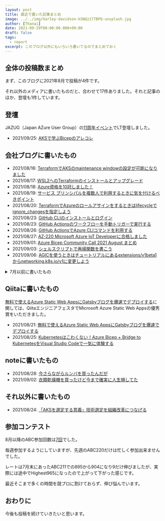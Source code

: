 ```yaml
---
layout: post
title: 直近で書いた記事まとめ
image: ../../img/harley-davidson-kSNQz1lTBPQ-unsplash.jpg
author: [Thanai]
date: 2021-09-29T00:00:00.000+09:00
draft: false
tags:
  - report
excerpt: このブログ以外にもいろいろ書いてるのでまとめておく
---
```


## 全体の投稿数まとめ

まず、このブログに2021年8月で投稿が4件です。

それ以外のメディアに書いたものだと、合わせて17件ありました。それと記事のほか、登壇も1件しています。

## 登壇

JAZUG（Japan AZure User Group）の[11周年イベント](https://jazug.connpass.com/event/223585/)でLT登壇しました。

- 2021/09/25: [AKSで学ぶBicepのアレコレ](https://speakerdeck.com/thanaism/aksdexue-bubicepfalsearekore)

## 会社ブログに書いたもの

- 2021/08/16: [TerraformでAKSのmaintenance windowの設定が可能になりました](https://techblog.ap-com.co.jp/entry/2021/08/16/155849)
- 2021/08/17: [WSL2へのTerraformのインストールとアップグレード](https://techblog.ap-com.co.jp/entry/2021/08/17/061558)
- 2021/08/18: [Azure資格を10冠しました！](https://techblog.ap-com.co.jp/entry/2021/08/18/215844)
- 2021/08/19: [サービス プリンシパルを複数人で利用するときに気を付けるべきポイント](https://techblog.ap-com.co.jp/entry/2021/08/19/232228)
- 2021/08/20: [TerraformでAzureのロールアサインをするときはlifecycleでignore_changesを指定しよう](https://techblog.ap-com.co.jp/entry/2021/08/20/195310)
- 2021/08/23: [GitHub CLIのインストールとログイン](https://techblog.ap-com.co.jp/entry/2021/08/23/091131)
- 2021/08/23: [GitHub Actionsのワークフローを手動トリガーで実行する](https://techblog.ap-com.co.jp/entry/2021/08/23/092112)
- 2021/08/26: [GitHub ActionsでAzure CLIコマンドを利用する](https://techblog.ap-com.co.jp/entry/2021/08/26/172505)
- 2021/08/27: [AZ-220 Microsoft Azure IoT Developerに合格しました](https://techblog.ap-com.co.jp/entry/2021/08/27/154231)
- 2021/09/01: [Azure Bicep Community Call 2021 August まとめ](https://techblog.ap-com.co.jp/entry/2021/09/01/183526)
- 2021/09/03: [シェルスクリプトで再帰関数を書こう](https://techblog.ap-com.co.jp/entry/2021/09/03/224530)
- 2021/09/06: [AGICを使うときはチュートリアルにあるextensions/v1beta1からnetworking.k8s.io/v1に変更しよう](https://techblog.ap-com.co.jp/entry/2021/09/06/180019)

<details><summary>7月以前に書いたもの</summary><div>

- 2021/03/05: [Microsoft Learnで手っ取り早くAzureの世界にDiveしよう！](https://techblog.ap-com.co.jp/entry/2021/03/05/161446)
- 2021/03/11: [無料になったPower Automate Desktopの世界にダイブしよう！](https://techblog.ap-com.co.jp/entry/2021/03/11/180831)
- 2021/05/17: [Azureの利用料金をSlackに通知させる【前編】](https://techblog.ap-com.co.jp/entry/2021/05/17/150212)
- 2021/05/25: [Azureの利用料金をSlackに通知させる【後編】](https://techblog.ap-com.co.jp/entry/2021/05/25/170717)
- 2021/06/04: [Azure Application Gatewayを複数のAKSで共有する](https://techblog.ap-com.co.jp/entry/2021/06/04/113408)

</div></details>

## Qiitaに書いたもの

[無料で使えるAzure Static Web AppsにGatsbyブログを爆速でデプロイする](https://qiita.com/thanai/items/115e4adeca568da0bfa9)に関しては、QiitaエンジニアフェスタでMicrosoft Azure Static Web Appsの優秀賞をいただきました。

- 2021/08/21: [無料で使えるAzure Static Web AppsにGatsbyブログを爆速でデプロイする](https://qiita.com/thanai/items/115e4adeca568da0bfa9)
- 2021/08/25: [Kubernetesはこわくない！Azure Bicep + Bridge to KubernetesをVisual Studio Codeで一気に体験する](https://qiita.com/thanai/items/f27a25fc04ec359e6515)

## noteに書いたもの

- 2021/08/28: [今さらながらルンバを買ったんだが](https://note.com/hifu_pong/n/naaee077d9299)
- 2021/09/02: [衣類乾燥機を買ったけど今まで確実に人生損してた](https://note.com/hifu_pong/n/ne5bb482c8dfd)

## それ以外に書いたもの

- 2021/08/24: [「AKSを選定する意義」技術選定を組織改革につなげる](https://licensecounter.jp/devops-hub/blog/apc-aks/)

## 参加コンテスト

8月以降のABC参加回数は[7回](https://atcoder.jp/users/thanai/history)でした。

毎週参加するようにしていますが、先週のABC220だけは忙しく参加出来ませんでした。

レートは7月末にあったABC211での895から904になり9だけ伸びましたが、実際には途中でHighest965になったので上がって下がった感じです。

最近そこまで多くの時間を競プロに割けておらず、伸び悩んでいます。

## おわりに

今後も投稿を続けていきたいと思います。
